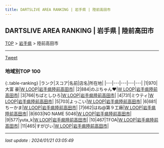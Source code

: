 ```yaml
---
title: DARTSLIVE AREA RANKING | 岩手県 | 陸前高田市
---
```

## DARTSLIVE AREA RANKING | 岩手県 | 陸前高田市

[TOP](/darts/rank/) > [岩手県](/darts/rank/岩手県/) > 陸前高田市

___

<a href="https://twitter.com/share?ref_src=twsrc%5Etfw" data-text="DARTSLIVE AREA RANKING | 岩手県陸前高田市" class="twitter-share-button" data-via="DARTSLIVE" data-hashtags="DARTSLIVE" data-related="DARTSLIVE" data-show-count="false">Tweet</a>

### 地域別TOP 100

{:.table-ranking}
|ランク|スコア|名前|店名|所在地|
|---|---|---|---|---|
|1|970|大富 豪|<a href="https://search.dartslive.com/jp/shop/9b3886d2ef2fa5150d9b047a20a7ba1e">W LOOP</a>|<a href="/darts/rank/岩手県/陸前高田市">岩手県陸前高田市</a>|
|2|884|のぶちゃん❤️|<a href="https://search.dartslive.com/jp/shop/9b3886d2ef2fa5150d9b047a20a7ba1e">W LOOP</a>|<a href="/darts/rank/岩手県/陸前高田市">岩手県陸前高田市</a>|
|3|766|ちばとしひろ|<a href="https://search.dartslive.com/jp/shop/9b3886d2ef2fa5150d9b047a20a7ba1e">W LOOP</a>|<a href="/darts/rank/岩手県/陸前高田市">岩手県陸前高田市</a>|
|4|731|ミウティ|<a href="https://search.dartslive.com/jp/shop/9b3886d2ef2fa5150d9b047a20a7ba1e">W LOOP</a>|<a href="/darts/rank/岩手県/陸前高田市">岩手県陸前高田市</a>|
|5|703|よっこい|<a href="https://search.dartslive.com/jp/shop/9b3886d2ef2fa5150d9b047a20a7ba1e">W LOOP</a>|<a href="/darts/rank/岩手県/陸前高田市">岩手県陸前高田市</a>|
|6|681|ちーかま|<a href="https://search.dartslive.com/jp/shop/9b3886d2ef2fa5150d9b047a20a7ba1e">W LOOP</a>|<a href="/darts/rank/岩手県/陸前高田市">岩手県陸前高田市</a>|
|7|662|はね@第９工廠|<a href="https://search.dartslive.com/jp/shop/9b3886d2ef2fa5150d9b047a20a7ba1e">W LOOP</a>|<a href="/darts/rank/岩手県/陸前高田市">岩手県陸前高田市</a>|
|8|603|NO NAME 5046|<a href="https://search.dartslive.com/jp/shop/9b3886d2ef2fa5150d9b047a20a7ba1e">W LOOP</a>|<a href="/darts/rank/岩手県/陸前高田市">岩手県陸前高田市</a>|
|9|577|yuta_k|<a href="https://search.dartslive.com/jp/shop/9b3886d2ef2fa5150d9b047a20a7ba1e">W LOOP</a>|<a href="/darts/rank/岩手県/陸前高田市">岩手県陸前高田市</a>|
|10|467|TFOA|<a href="https://search.dartslive.com/jp/shop/9b3886d2ef2fa5150d9b047a20a7ba1e">W LOOP</a>|<a href="/darts/rank/岩手県/陸前高田市">岩手県陸前高田市</a>|
|11|465|すがぴぃ|<a href="https://search.dartslive.com/jp/shop/9b3886d2ef2fa5150d9b047a20a7ba1e">W LOOP</a>|<a href="/darts/rank/岩手県/陸前高田市">岩手県陸前高田市</a>|



___

_last update : 2024/01/21 03:05:49_


<script src="https://cdnjs.cloudflare.com/ajax/libs/jquery/3.6.1/jquery.min.js" integrity="sha512-aVKKRRi/Q/YV+4mjoKBsE4x3H+BkegoM/em46NNlCqNTmUYADjBbeNefNxYV7giUp0VxICtqdrbqU7iVaeZNXA==" crossorigin="anonymous" referrerpolicy="no-referrer"></script>
<script src="https://cdnjs.cloudflare.com/ajax/libs/jquery.tablesorter/2.31.3/js/jquery.tablesorter.min.js" integrity="sha512-qzgd5cYSZcosqpzpn7zF2ZId8f/8CHmFKZ8j7mU4OUXTNRd5g+ZHBPsgKEwoqxCtdQvExE5LprwwPAgoicguNg==" crossorigin="anonymous" referrerpolicy="no-referrer"></script>
<link rel="stylesheet" href="https://cdnjs.cloudflare.com/ajax/libs/jquery.tablesorter/2.31.3/css/theme.default.min.css" integrity="sha512-wghhOJkjQX0Lh3NSWvNKeZ0ZpNn+SPVXX1Qyc9OCaogADktxrBiBdKGDoqVUOyhStvMBmJQ8ZdMHiR3wuEq8+w==" crossorigin="anonymous" referrerpolicy="no-referrer" />
<script>
$(function() {
    $(".table-ranking").tablesorter({sortList:[[0, 0]]});
});
</script>

<script async src="https://platform.twitter.com/widgets.js" charset="utf-8"></script>